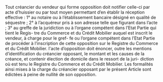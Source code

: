 Tout créancier du vendeur qui forme opposition doit notifier celle-ci par acte
d’huissier ou par tout moyen permettant d’en établir la réception effective :
1° au notaire ou à l’établissement bancaire désigné en qualité de séquestre ;
2° à l’acquéreur pris à son adresse telle que figurant dans l’acte ;
3° au greffe de la juridiction ou à l’organe compétent dans l’Etat Partie qui tient le Regis-
tre du Commerce et du Crédit Mobilier auquel est inscrit le vendeur, à charge pour le gref-
fe ou l’organe compétent dans l’Etat Partie de procéder à l’inscription de cette opposition
sur le Registre du Commerce et du Crédit Mobilier.
l'acte d’opposition doit énoncer, outre les mentions d’identification du créancier opposant, le
montant et les causes de la créance, et contenir élection de domicile dans le ressort de la juri-
diction où est tenu le Registre du Commerce et du Crédit Mobilier.
Les formalités ainsi mises à la charge du créancier opposant par le présent Article sont édictées
à peine de nullité de son opposition.